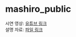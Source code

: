 # mashiro_public

시연 영상: [유튜브 링크](https://www.youtube.com/watch?v=6Io47q-b-XQ)  
설명 자료: [파일 링크](https://github.com/Section80/mashiro_public/blob/main/%EC%84%A4%EB%AA%85%EC%9E%90%EB%A3%8C.pdf)  
